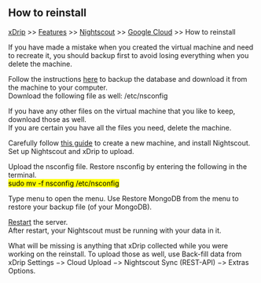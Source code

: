 ## How to reinstall
[xDrip](../../README.md) >> [Features](../Features_page.md) >> [Nightscout](../Nightscout_page.md) >> [Google Cloud](./GoogleCloud.md) >> How to reinstall  
  
If you have made a mistake when you created the virtual machine and need to recreate it, you should backup first to avoid losing everything when you delete the machine.  
  
Follow the instructions [here](./DatabaseBackup.md) to backup the database and download it from the machine to your computer.  
Download the following file as well: /etc/nsconfig

If you have any other files on the virtual machine that you like to keep, download those as well.  
If you are certain you have all the files you need, delete the machine.  
  
Carefully follow [this guide](./GoogleCloud.md) to create a new machine, and install Nightscout.  Set up Nightscout and xDrip to upload.  
  
Upload the nsconfig file.  Restore nsconfig by entering the following in the terminal.  
<mark>sudo mv -f nsconfig /etc/nsconfig</mark>  
  
Type menu to open the menu.  Use Restore MongoDB from the menu to restore your backup file (of your MongoDB).  
  
[Restart](./Restart.md) the server.  
After restart, your Nightscout must be running with your data in it.  
  
What will be missing is anything that xDrip collected while you were working on the reinstall.  To upload those as well, use Back-fill data from xDrip Settings &#8722;> Cloud Upload &#8722;> Nightscout Sync (REST-API) &#8722;> Extras Options.  
